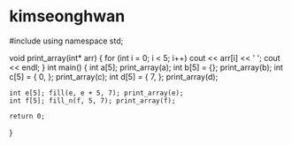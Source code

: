 # kimseonghwan

#include <iostream>
using namespace std;

void print_array(int* arr) {
	for (int i = 0; i < 5; i++)  cout << arr[i] << ' ';
	cout << endl;
}
int main() {
	int a[5]; print_array(a);
	int b[5] = {};	print_array(b);
	int c[5] = { 0, };	print_array(c);
	int d[5] = { 7, };  print_array(d);

	int e[5]; fill(e, e + 5, 7); print_array(e);
	int f[5]; fill_n(f, 5, 7); print_array(f);

	return 0;
}
